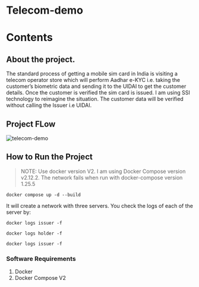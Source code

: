 # Telecom-demo


# Contents <!-- omit in toc -->

## About the project.

The standard process of getting a mobile sim card in India is visiting a telecom operator store which will perform Aadhar e-KYC i.e. taking the customer’s biometric data and sending it to the UIDAI to get the customer details. Once the customer is verified the sim card is issued. I am using SSI technology to reimagine the situation. The customer data will be verified without calling the Issuer i.e UIDAI.  


## Project FLow

![telecom-demo](https://github.com/ksanjaykumar1/telecom-demo/assets/72605368/aa8062d6-30f0-4156-a670-172838371280)

## How to Run the Project

> NOTE: Use docker version V2. I am using  Docker Compose version v2.12.2. The network fails when run with docker-compose version 1.25.5
```
docker compose up -d --build 
```
It will create a network with three servers. You check the logs of each of the server by:
```
docker logs issuer -f
```
```
docker logs holder -f
```

```
docker logs issuer -f
```
### Software Requirements
1. Docker
2. Docker Compose V2



